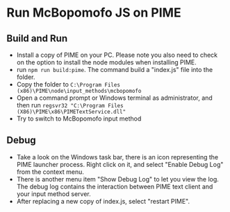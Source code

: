 # Run McBopomofo JS on PIME

## Build and Run

- Install a copy of PIME on your PC. Please note you also need to check on the
  option to install the node modules when installing PIME.
- run `npm run build:pime`. The command build a "index.js" file into the folder.
- Copy the folder to `C:\Program Files (x86)\PIME\node\input_methods\mcbopomofo`
- Open a command prompt or Windows terminal as administrator, and then run
  `regsvr32 "C:\Program Files (X86)\PIME\x86\PIMETextService.dll"`
- Try to switch to McBopomofo input method

## Debug

- Take a look on the Windows task bar, there is an icon representing the PIME
  launcher process. Right click on it, and select "Enable Debug Log" from the
  context menu.
- There is another menu item "Show Debug Log" to let you view the log. The debug
  log contains the interaction between PIME text client and your input method
  server.
- After replacing a new copy of index.js, select "restart PIME".
